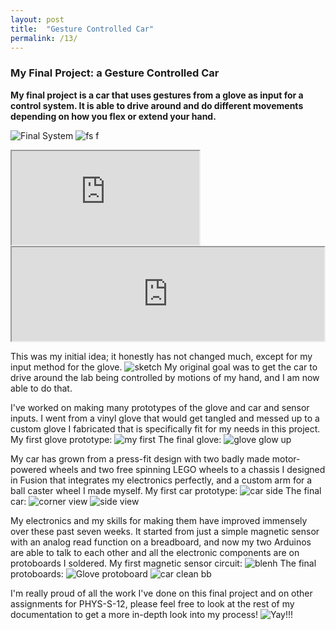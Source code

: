 ```yaml
---
layout: post
title:  "Gesture Controlled Car"
permalink: /13/
---
```


### My Final Project: a Gesture Controlled Car

**My final project is a car that uses gestures from a glove as input for a control system. It is able to drive around and do different movements depending on how you flex or extend your hand.**

![Final System](final_system_top.png) ![fs f](final_system_front.png)
<iframe src="https://vimeo.com/358939821"></iframe>
<iframe width="500" src="https://vimeo.com/user102709757/review/358939821/fb833ec0a7"> </iframe>

This was my initial idea; it honestly has not changed much, except for my input method for the glove. ![sketch]()
My original goal was to get the car to drive around the lab being controlled by motions of my hand, and I am now able to do that.

I've worked on making many prototypes of the glove and car and sensor inputs. I went from a vinyl glove that would get tangled and messed up to a custom glove I fabricated that is specifically fit for my needs in this project. 
My first glove prototype: ![my first](first_glove_top.png) 
The final glove: ![glove glow up](final_glove_top.png)

My car has grown from a press-fit design with two badly made motor-powered wheels and two free spinning LEGO wheels to a chassis I designed in Fusion that integrates my electronics perfectly, and a custom arm for a ball caster wheel I made myself.
My first car prototype: ![car side](first_car_side.png)
The final car: ![corner view](final_car_corner.png) ![side view](final_car_side.png)

My electronics and my skills for making them have improved immensely over these past seven weeks. It started from just a simple magnetic sensor with an analog read function on a breadboard, and now my two Arduinos are able to talk to each other and all the electronic components are on protoboards I soldered.
My first magnetic sensor circuit: ![blenh](first_circuit.png)
The final protoboards: ![Glove protoboard](pb_glove.png) ![car clean bb](pb_car.png)

I'm really proud of all the work I've done on this final project and on other assignments for PHYS-S-12, please feel free to look at the rest of my documentation to get a more in-depth look into my process!
![Yay!!!](me_and_my_work.png)
